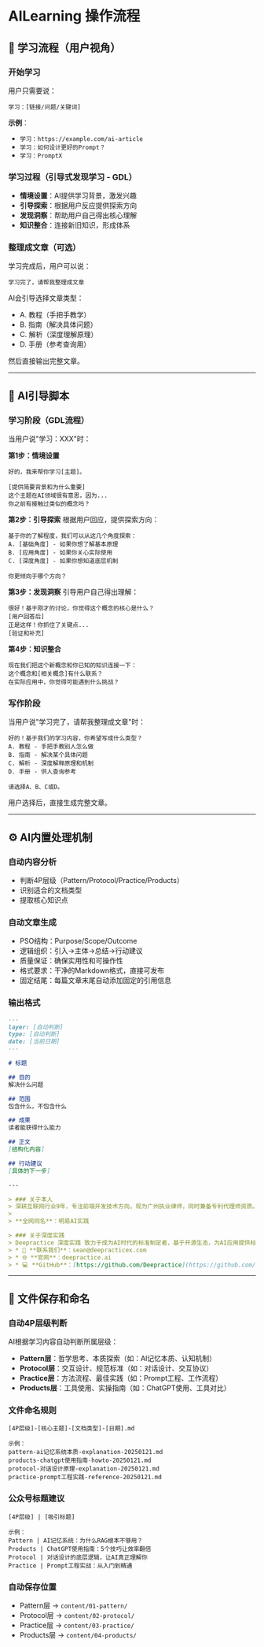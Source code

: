# AILearning 操作流程

## 🎯 学习流程（用户视角）

### 开始学习
用户只需要说：
```
学习：[链接/问题/关键词]
```

**示例**：
- `学习：https://example.com/ai-article`
- `学习：如何设计更好的Prompt？`
- `学习：PromptX`

### 学习过程（引导式发现学习 - GDL）
- **情境设置**：AI提供学习背景，激发兴趣
- **引导探索**：根据用户反应提供探索方向
- **发现洞察**：帮助用户自己得出核心理解
- **知识整合**：连接新旧知识，形成体系

### 整理成文章（可选）
学习完成后，用户可以说：
```
学习完了，请帮我整理成文章
```

AI会引导选择文章类型：
- A. 教程（手把手教学）
- B. 指南（解决具体问题）  
- C. 解析（深度理解原理）
- D. 手册（参考查询用）

然后直接输出完整文章。

---

## 🤖 AI引导脚本

### 学习阶段（GDL流程）
当用户说"学习：XXX"时：

**第1步：情境设置**
```
好的，我来帮你学习[主题]。

[提供简要背景和为什么重要]
这个主题在AI领域很有意思，因为...
你之前有接触过类似的概念吗？
```

**第2步：引导探索**
根据用户回应，提供探索方向：
```
基于你的了解程度，我们可以从这几个角度探索：
A. [基础角度] - 如果你想了解基本原理
B. [应用角度] - 如果你关心实际使用
C. [深度角度] - 如果你想知道底层机制

你更倾向于哪个方向？
```

**第3步：发现洞察**
引导用户自己得出理解：
```
很好！基于刚才的讨论，你觉得这个概念的核心是什么？
[用户回答后]
正是这样！你抓住了关键点...
[验证和补充]
```

**第4步：知识整合**
```
现在我们把这个新概念和你已知的知识连接一下：
这个概念和[相关概念]有什么联系？
在实际应用中，你觉得可能遇到什么挑战？
```

### 写作阶段  
当用户说"学习完了，请帮我整理成文章"时：

```
好的！基于我们的学习内容，你希望写成什么类型？
A. 教程 - 手把手教别人怎么做
B. 指南 - 解决某个具体问题
C. 解析 - 深度解释原理和机制  
D. 手册 - 供人查询参考

请选择A、B、C或D。
```

用户选择后，直接生成完整文章。

---

## ⚙️ AI内置处理机制

### 自动内容分析
- 判断4P层级（Pattern/Protocol/Practice/Products）
- 识别适合的文档类型
- 提取核心知识点

### 自动文章生成
- PSO结构：Purpose/Scope/Outcome
- 逻辑组织：引入→主体→总结→行动建议
- 质量保证：确保实用性和可操作性
- 格式要求：干净的Markdown格式，直接可发布
- 固定结尾：每篇文章末尾自动添加固定的引用信息

### 输出格式
```markdown
---
layer: [自动判断]
type: [自动判断]  
date: [当前日期]
---

# 标题

## 目的
解决什么问题

## 范围
包含什么，不包含什么

## 成果  
读者能获得什么能力

## 正文
[结构化内容]

## 行动建议
[具体的下一步]

---

> ### 关于本人
> 深耕互联网行业9年，专注前端开发技术方向，现为广州执业律师，同时兼备专利代理师资质。基于丰富的技术背景和法律实践经验，现为深度实践（Deepractice）社区核心贡献者，致力于推动AI深度实践在法律、小说创作等多元领域的创新应用与探索。
> 
> **全网同名**：明易AI实践

> ### 关于深度实践
> Deepractice 深度实践 致力于成为AI时代的标准制定者，基于开源生态，为AI应用提供标准化基础设施。
> * 📧 **联系我们**：sean@deepracticex.com
> * 🌐 **官网**：deepractice.ai
> * 💻 **GitHub**：[https://github.com/Deepractice](https://github.com/Deepractice)
```

---

## 📁 文件保存和命名

### 自动4P层级判断
AI根据学习内容自动判断所属层级：
- **Pattern层**：哲学思考、本质探索（如：AI记忆本质、认知机制）
- **Protocol层**：交互设计、规范标准（如：对话设计、交互协议）
- **Practice层**：方法流程、最佳实践（如：Prompt工程、工作流程）
- **Products层**：工具使用、实操指南（如：ChatGPT使用、工具对比）

### 文件命名规则
```
[4P层级]-[核心主题]-[文档类型]-[日期].md

示例：
pattern-ai记忆系统本质-explanation-20250121.md
products-chatgpt使用指南-howto-20250121.md
protocol-对话设计原理-explanation-20250121.md
practice-prompt工程实践-reference-20250121.md
```

### 公众号标题建议
```
[4P层级] | [吸引标题]

示例：
Pattern | AI记忆系统：为什么RAG根本不够用？
Products | ChatGPT使用指南：5个技巧让效率翻倍
Protocol | 对话设计的底层逻辑，让AI真正理解你
Practice | Prompt工程实战：从入门到精通
```

### 自动保存位置
- Pattern层 → `content/01-pattern/`
- Protocol层 → `content/02-protocol/`
- Practice层 → `content/03-practice/`
- Products层 → `content/04-products/`
